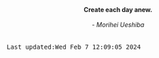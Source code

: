 
<div align="center"><b><span>Create each day anew.</span></b><br><br><i> - Morihei Ueshiba</i></div>
<br><br><kbd>Last updated:Wed Feb  7 12:09:05 2024</kbd>